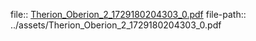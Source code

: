file:: [Therion_Oberion_2_1729180204303_0.pdf](../assets/Therion_Oberion_2_1729180204303_0.pdf)
file-path:: ../assets/Therion_Oberion_2_1729180204303_0.pdf
